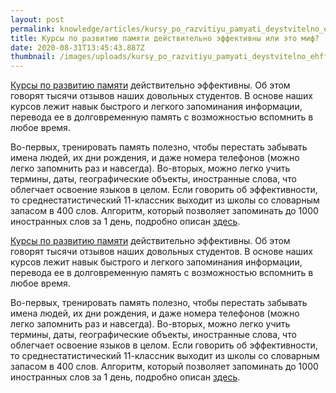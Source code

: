 ```yaml
---
layout: post
permalink: knowledge/articles/kursy_po_razvitiyu_pamyati_deystvitelno_ehffektivny_ili_ehto_mif/index.html
title: Курсы по развитию памяти действительно эффективны или это миф?
date: 2020-08-31T13:45:43.887Z
thumbnail: /images/uploads/kursy_po_razvitiyu_pamyati_deystvitelno_ehffektivny_ili_ehto_mif-01.jpg
---
```

[Курсы по развитию памяти](https://advance-club.ru/razvitie-pamyati/kurs-razvitiya-pamyati/) действительно эффективны. Об этом говорят тысячи отзывов наших довольных студентов. В основе наших курсов лежит навык быстрого и легкого запоминания информации, перевода ее в долговременную память с возможностью вспомнить в любое время.

Во-первых, тренировать память полезно, чтобы перестать забывать имена людей, их дни рождения, и даже номера телефонов (можно легко запомнить раз и навсегда). Во-вторых, можно легко учить термины, даты, географические объекты, иностранные слова, что облегчает освоение языков в целом. Если говорить об эффективности, то среднестатистический 11-классник выходит из школы со словарным запасом в 400 слов. Алгоритм, который позволяет запоминать до 1000 иностранных слов за 1 день, подробно описан [здесь](https://advance-club.ru/knowledge/articles/zapomnite_1000_slov_za_vremya_karantina/?query=1000).

[Курсы по развитию памяти](https://advance-club.ru/razvitie-pamyati/kurs-razvitiya-pamyati/) действительно эффективны. Об этом говорят тысячи отзывов наших довольных студентов. В основе наших курсов лежит навык быстрого и легкого запоминания информации, перевода ее в долговременную память с возможностью вспомнить в любое время.

Во-первых, тренировать память полезно, чтобы перестать забывать имена людей, их дни рождения, и даже номера телефонов (можно легко запомнить раз и навсегда). Во-вторых, можно легко учить термины, даты, географические объекты, иностранные слова, что облегчает освоение языков в целом. Если говорить об эффективности, то среднестатистический 11-классник выходит из школы со словарным запасом в 400 слов. Алгоритм, который позволяет запоминать до 1000 иностранных слов за 1 день, подробно описан [здесь](https://advance-club.ru/knowledge/articles/zapomnite_1000_slov_za_vremya_karantina/?query=1000).